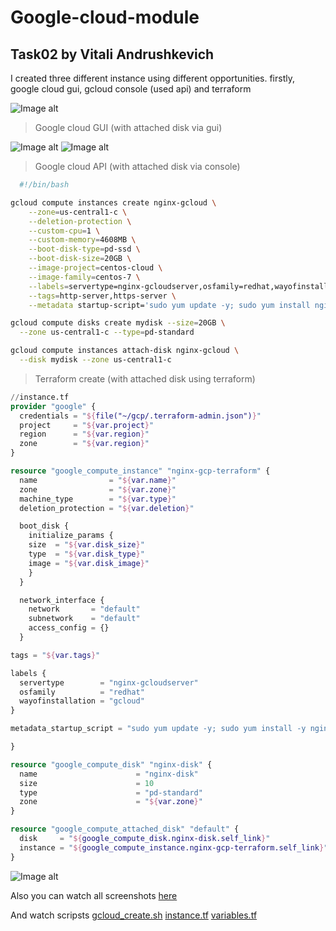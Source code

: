 # Google-cloud-module
## Task02 by Vitali Andrushkevich

I created three different instance using different opportunities. firstly, google cloud gui, gcloud console (used api) and terraform

![Image alt](https://github.com/MNT-Lab/google-cloud-module/blob/vandrushkevich/Day2/img/common%20list.png)

>Google cloud GUI (with attached disk via gui)

![Image alt](https://github.com/MNT-Lab/google-cloud-module/blob/vandrushkevich/Day2/img/gui-1.png)
![Image alt](https://github.com/MNT-Lab/google-cloud-module/blob/vandrushkevich/Day2/img/gui-2.png)

>Google cloud API (with attached disk via console)

```bash
  #!/bin/bash

gcloud compute instances create nginx-gcloud \
	--zone=us-central1-c \
	--deletion-protection \
	--custom-cpu=1 \
	--custom-memory=4608MB \
	--boot-disk-type=pd-ssd \
	--boot-disk-size=20GB \
	--image-project=centos-cloud \
	--image-family=centos-7 \
	--labels=servertype=nginx-gcloudserver,osfamily=redhat,wayofinstallation=gcloud \
	--tags=http-server,https-server \
	--metadata startup-script='sudo yum update -y; sudo yum install nginx -y; sudo systemctl start nginx; sudo systemctl enable nginx'

gcloud compute disks create mydisk --size=20GB \
  --zone us-central1-c --type=pd-standard 

gcloud compute instances attach-disk nginx-gcloud \
  --disk mydisk --zone us-central1-c
  ```
  
  >Terraform create (with attached disk using terraform)


```tf
//instance.tf
provider "google" {
  credentials = "${file("~/gcp/.terraform-admin.json")}"
  project     = "${var.project}"
  region      = "${var.region}"
  zone        = "${var.region}"
}

resource "google_compute_instance" "nginx-gcp-terraform" {
  name                = "${var.name}"
  zone                = "${var.zone}"
  machine_type        = "${var.type}"
  deletion_protection = "${var.deletion}"

  boot_disk {
    initialize_params {
    size  = "${var.disk_size}"
    type  = "${var.disk_type}"
    image = "${var.disk_image}"
    }
  }

  network_interface {
    network       = "default"
    subnetwork    = "default"
    access_config = {}
  }

tags = "${var.tags}"

labels {
  servertype        = "nginx-gcloudserver"
  osfamily          = "redhat"
  wayofinstallation = "gcloud"
}

metadata_startup_script = "sudo yum update -y; sudo yum install -y nginx; sudo systemctl start nginx; sudo systemctl enable nginx"

}

resource "google_compute_disk" "nginx-disk" {
  name                      = "nginx-disk"
  size                      = 10
  type                      = "pd-standard"
  zone                      = "${var.zone}"
}

resource "google_compute_attached_disk" "default" {
  disk     = "${google_compute_disk.nginx-disk.self_link}"
  instance = "${google_compute_instance.nginx-gcp-terraform.self_link}"
}
```
![Image alt](https://github.com/MNT-Lab/google-cloud-module/blob/vandrushkevich/Day2/img/ldODWYiecn.png)

Also you can watch all screenshots [here][1]

And watch scripsts [gcloud_create.sh][2] [instance.tf][3] [variables.tf][4]

[1]: https://github.com/MNT-Lab/google-cloud-module/tree/vandrushkevich/Day2/img
[2]: https://github.com/MNT-Lab/google-cloud-module/blob/vandrushkevich/Day2/gcloud_create.sh
[3]: https://github.com/MNT-Lab/google-cloud-module/blob/vandrushkevich/Day2/instance.tf
[4]: https://github.com/MNT-Lab/google-cloud-module/blob/vandrushkevich/Day2/variables.tf

